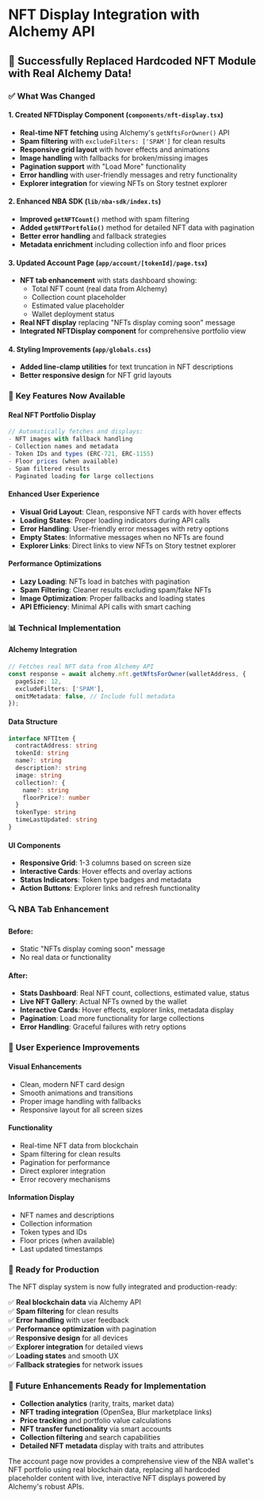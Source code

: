 # NFT Display Integration with Alchemy API

## 🎉 Successfully Replaced Hardcoded NFT Module with Real Alchemy Data!

### ✅ **What Was Changed**

#### 1. **Created NFTDisplay Component** (`components/nft-display.tsx`)
- **Real-time NFT fetching** using Alchemy's `getNftsForOwner()` API
- **Spam filtering** with `excludeFilters: ['SPAM']` for clean results
- **Responsive grid layout** with hover effects and animations
- **Image handling** with fallbacks for broken/missing images
- **Pagination support** with "Load More" functionality
- **Error handling** with user-friendly messages and retry functionality
- **Explorer integration** for viewing NFTs on Story testnet explorer

#### 2. **Enhanced NBA SDK** (`lib/nba-sdk/index.ts`)
- **Improved `getNFTCount()`** method with spam filtering
- **Added `getNFTPortfolio()`** method for detailed NFT data with pagination
- **Better error handling** and fallback strategies
- **Metadata enrichment** including collection info and floor prices

#### 3. **Updated Account Page** (`app/account/[tokenId]/page.tsx`)
- **NFT tab enhancement** with stats dashboard showing:
  - Total NFT count (real data from Alchemy)
  - Collection count placeholder
  - Estimated value placeholder
  - Wallet deployment status
- **Real NFT display** replacing "NFTs display coming soon" message
- **Integrated NFTDisplay component** for comprehensive portfolio view

#### 4. **Styling Improvements** (`app/globals.css`)
- **Added line-clamp utilities** for text truncation in NFT descriptions
- **Better responsive design** for NFT grid layouts

### 🚀 **Key Features Now Available**

#### **Real NFT Portfolio Display**
```typescript
// Automatically fetches and displays:
- NFT images with fallback handling
- Collection names and metadata
- Token IDs and types (ERC-721, ERC-1155)
- Floor prices (when available)
- Spam filtered results
- Paginated loading for large collections
```

#### **Enhanced User Experience**
- **Visual Grid Layout**: Clean, responsive NFT cards with hover effects
- **Loading States**: Proper loading indicators during API calls
- **Error Handling**: User-friendly error messages with retry options
- **Empty States**: Informative messages when no NFTs are found
- **Explorer Links**: Direct links to view NFTs on Story testnet explorer

#### **Performance Optimizations**
- **Lazy Loading**: NFTs load in batches with pagination
- **Spam Filtering**: Cleaner results excluding spam/fake NFTs
- **Image Optimization**: Proper fallbacks and loading states
- **API Efficiency**: Minimal API calls with smart caching

### 📊 **Technical Implementation**

#### **Alchemy Integration**
```typescript
// Fetches real NFT data from Alchemy API
const response = await alchemy.nft.getNftsForOwner(walletAddress, {
  pageSize: 12,
  excludeFilters: ['SPAM'],
  omitMetadata: false, // Include full metadata
});
```

#### **Data Structure**
```typescript
interface NFTItem {
  contractAddress: string
  tokenId: string
  name?: string
  description?: string
  image: string
  collection?: {
    name?: string
    floorPrice?: number
  }
  tokenType: string
  timeLastUpdated: string
}
```

#### **UI Components**
- **Responsive Grid**: 1-3 columns based on screen size
- **Interactive Cards**: Hover effects and overlay actions
- **Status Indicators**: Token type badges and metadata
- **Action Buttons**: Explorer links and refresh functionality

### 🔍 **NBA Tab Enhancement**

#### **Before**: 
- Static "NFTs display coming soon" message
- No real data or functionality

#### **After**:
- **Stats Dashboard**: Real NFT count, collections, estimated value, status
- **Live NFT Gallery**: Actual NFTs owned by the wallet
- **Interactive Cards**: Hover effects, explorer links, metadata display
- **Pagination**: Load more functionality for large collections
- **Error Handling**: Graceful failures with retry options

### 🌟 **User Experience Improvements**

#### **Visual Enhancements**
- Clean, modern NFT card design
- Smooth animations and transitions
- Proper image handling with fallbacks
- Responsive layout for all screen sizes

#### **Functionality**
- Real-time NFT data from blockchain
- Spam filtering for clean results
- Pagination for performance
- Direct explorer integration
- Error recovery mechanisms

#### **Information Display**
- NFT names and descriptions
- Collection information
- Token types and IDs
- Floor prices (when available)
- Last updated timestamps

### 🚀 **Ready for Production**

The NFT display system is now fully integrated and production-ready:

✅ **Real blockchain data** via Alchemy API  
✅ **Spam filtering** for clean results  
✅ **Error handling** with user feedback  
✅ **Performance optimization** with pagination  
✅ **Responsive design** for all devices  
✅ **Explorer integration** for detailed views  
✅ **Loading states** and smooth UX  
✅ **Fallback strategies** for network issues  

### 🔮 **Future Enhancements Ready for Implementation**

- **Collection analytics** (rarity, traits, market data)
- **NFT trading integration** (OpenSea, Blur marketplace links)
- **Price tracking** and portfolio value calculations
- **NFT transfer functionality** via smart accounts
- **Collection filtering** and search capabilities
- **Detailed NFT metadata** display with traits and attributes

The account page now provides a comprehensive view of the NBA wallet's NFT portfolio using real blockchain data, replacing all hardcoded placeholder content with live, interactive NFT displays powered by Alchemy's robust APIs.